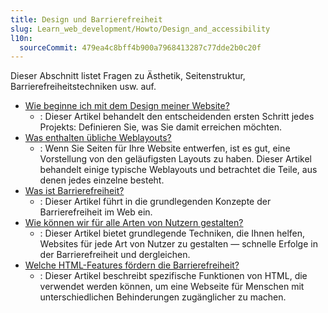 ```yaml
---
title: Design und Barrierefreiheit
slug: Learn_web_development/Howto/Design_and_accessibility
l10n:
  sourceCommit: 479ea4c8bff4b900a7968413287c77dde2b0c20f
---
```


Dieser Abschnitt listet Fragen zu Ästhetik, Seitenstruktur, Barrierefreiheitstechniken usw. auf.

- [Wie beginne ich mit dem Design meiner Website?](/de/docs/Learn_web_development/Howto/Design_and_accessibility/Thinking_before_coding)
  - : Dieser Artikel behandelt den entscheidenden ersten Schritt jedes Projekts: Definieren Sie, was Sie damit erreichen möchten.
- [Was enthalten übliche Weblayouts?](/de/docs/Learn_web_development/Howto/Design_and_accessibility/Common_web_layouts)
  - : Wenn Sie Seiten für Ihre Website entwerfen, ist es gut, eine Vorstellung von den geläufigsten Layouts zu haben. Dieser Artikel behandelt einige typische Weblayouts und betrachtet die Teile, aus denen jedes einzelne besteht.
- [Was ist Barrierefreiheit?](/de/docs/Learn_web_development/Howto/Design_and_accessibility/What_is_accessibility)
  - : Dieser Artikel führt in die grundlegenden Konzepte der Barrierefreiheit im Web ein.
- [Wie können wir für alle Arten von Nutzern gestalten?](/de/docs/Learn_web_development/Howto/Design_and_accessibility/Design_for_all_types_of_users)
  - : Dieser Artikel bietet grundlegende Techniken, die Ihnen helfen, Websites für jede Art von Nutzer zu gestalten — schnelle Erfolge in der Barrierefreiheit und dergleichen.
- [Welche HTML-Features fördern die Barrierefreiheit?](/de/docs/Learn_web_development/Howto/Design_and_accessibility/HTML_features_for_accessibility)
  - : Dieser Artikel beschreibt spezifische Funktionen von HTML, die verwendet werden können, um eine Webseite für Menschen mit unterschiedlichen Behinderungen zugänglicher zu machen.
